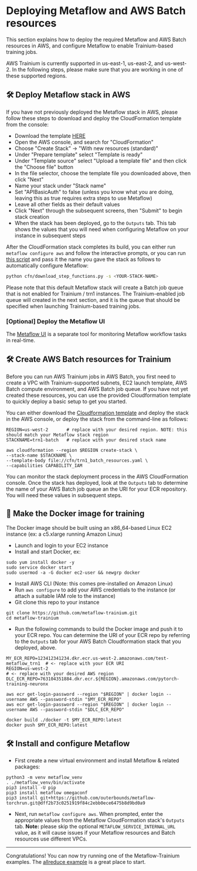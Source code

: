 # Deploying Metaflow and AWS Batch resources

This section explains how to deploy the required Metaflow and AWS Batch resources in AWS, and configure Metaflow to enable Trainium-based training jobs.

AWS Trainium is currently supported in us-east-1, us-east-2, and us-west-2. In the following steps, please make sure that you are working in one of these supported regions.

## 🛠️ Deploy Metaflow stack in AWS
If you have not previously deployed the Metaflow stack in AWS, please follow these steps to download and deploy the CloudFormation template from the console:
- Download the template [HERE](https://github.com/outerbounds/metaflow-tools/blob/master/aws/cloudformation/metaflow-cfn-template.yml)
- Open the AWS console, and search for "CloudFormation"
- Choose "Create Stack" -> "With new resources (standard)"
- Under "Prepare template" select "Template is ready"
- Under "Template source" select "Upload a template file" and then click the "Choose file" button
- In the file selector, choose the template file you downloaded above, then click "Next"
- Name your stack under "Stack name"
- Set "APIBasicAuth" to false (unless you know what you are doing, leaving this as true requires extra steps to use Metaflow)
- Leave all other fields as their default values
- Click "Next" through the subsequent screens, then "Submit" to begin stack creation
- When the stack has been deployed, go to the `Outputs` tab. This tab shows the values that you will need when configuring Metaflow on your instance in subsequent steps

After the CloudFormation stack completes its build, you can either run `metaflow configure aws` and follow the interactive prompts, or you can run [this script](./cfn/download_step_functions.py) and pass it the name you gave the stack as follows to automatically configure Metaflow:
```bash
python cfn/download_step_functions.py -s <YOUR-STACK-NAME>
```

Please note that this default Metaflow stack will create a Batch job queue that is not enabled for Trainium / trn1 instances. The Trainium-enabled job queue will created in the next section, and it is the queue that should be specified when launching Trainium-based training jobs. 

### [Optional] Deploy the Metaflow UI
The [Metaflow UI](https://github.com/Netflix/metaflow-ui) is a separate tool for monitoring Metaflow workflow tasks in real-time.

## 🛠️ Create AWS Batch resources for Trainium
Before you can run AWS Trainium jobs in AWS Batch, you first need to create a VPC with Trainium-supported subnets, EC2 launch template, AWS Batch compute environment, and AWS Batch job queue. If you have not yet created these resources, you can use the provided Cloudformation template to quickly deploy a basic setup to get you started.

You can either download the [Cloudformation template](./cfn/trn1_batch_resources.yaml) and deploy the stack in the AWS console, or deploy the stack from the command-line as follows:
```
REGION=us-west-2       # replace with your desired region. NOTE: this should match your Metaflow stack region
STACKNAME=trn1-batch   # replace with your desired stack name

aws cloudformation --region $REGION create-stack \
--stack-name $STACKNAME \
--template-body file://cfn/trn1_batch_resources.yaml \
--capabilities CAPABILITY_IAM
```

You can monitor the stack deployment process in the AWS CloudFormation console. Once the stack has deployed, look at the `Outputs` tab to determine the name of your AWS Batch job queue an the URI for your ECR repository. You will need these values in subsequent steps.

## 🐳 Make the Docker image for training
The Docker image should be built using an x86_64-based Linux EC2 instance (ex: a c5.xlarge running Amazon Linux)
- Launch and login to your EC2 instance
- Install and start Docker, ex:
```
sudo yum install docker -y
sudo service docker start
sudo usermod -a -G docker ec2-user && newgrp docker
```
- Install AWS CLI (Note: this comes pre-installed on Amazon Linux)
- Run `aws configure` to add your AWS credentials to the instance (or attach a suitable IAM role to the instance)
- Git clone this repo to your instance
```
git clone https://github.com/metaflow-trainium.git
cd metaflow-trainium
```
- Run the following commands to build the Docker image and push it to your ECR repo. You can determine the URI of your ECR repo by referring to the `Outputs` tab for your AWS Batch Cloudformation stack that you deployed, above. 
```
MY_ECR_REPO=123412341234.dkr.ecr.us-west-2.amazonaws.com/test-metaflow_trn1  # <- replace with your ECR URI
REGION=us-west-2                                                             # <- replace with your desired AWS region
DLC_ECR_REPO=763104351884.dkr.ecr.${REGION}.amazonaws.com/pytorch-training-neuronx

aws ecr get-login-password --region "$REGION" | docker login --username AWS --password-stdin "$MY_ECR_REPO"
aws ecr get-login-password --region "$REGION" | docker login --username AWS --password-stdin "$DLC_ECR_REPO"

docker build ./docker -t $MY_ECR_REPO:latest
docker push $MY_ECR_REPO:latest
```

## 🛠️ Install and configure Metaflow
- First create a new virtual environment and install Metaflow & related packages:
```
python3 -m venv metaflow_venv
. ./metaflow_venv/bin/activate
pip3 install -U pip
pip3 install metaflow omegaconf
pip3 install git+https://github.com/outerbounds/metaflow-torchrun.git@dff2b73c0251919f84c2ebb0ece6475b8d9bd0a9 
```
- Next, run `metaflow configure aws`. When prompted, enter the appropriate values from the Metaflow CloudFormation stack's `Outputs` tab.
**Note:** please skip the optional `METAFLOW_SERVICE_INTERNAL_URL` value, as it will cause issues if your Metaflow resources and Batch resources use different VPCs.

---

Congratulations! You can now try running one of the Metaflow-Trainium examples. The [allreduce example](./allreduce-trn) is a great place to start.
